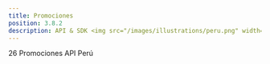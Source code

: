 ```yaml
---
title: Promociones
position: 3.8.2
description: API & SDK <img src="/images/illustrations/peru.png" width="50">
---
```


26 Promociones API Perú
